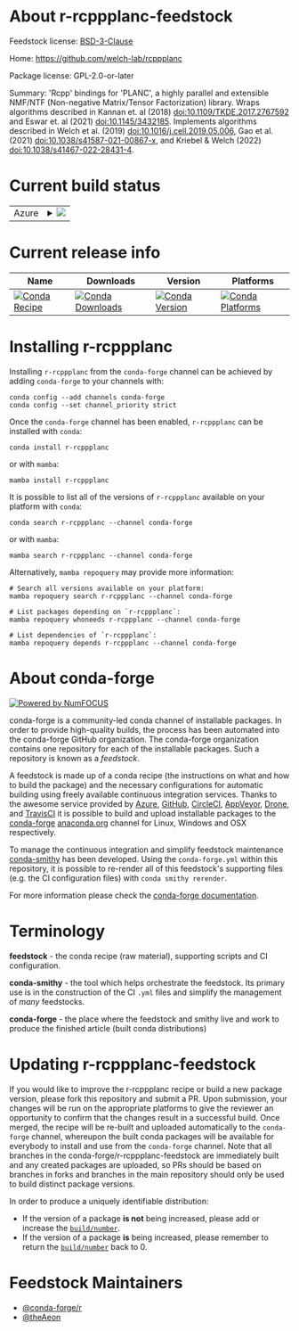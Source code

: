 About r-rcppplanc-feedstock
===========================

Feedstock license: [BSD-3-Clause](https://github.com/conda-forge/r-rcppplanc-feedstock/blob/main/LICENSE.txt)

Home: https://github.com/welch-lab/rcppplanc

Package license: GPL-2.0-or-later

Summary: 'Rcpp' bindings for 'PLANC', a highly parallel and extensible NMF/NTF  (Non-negative Matrix/Tensor Factorization) library. Wraps algorithms described in Kannan et. al (2018) <doi:10.1109/TKDE.2017.2767592> and Eswar et. al (2021) <doi:10.1145/3432185>. Implements algorithms described in Welch et al. (2019) <doi:10.1016/j.cell.2019.05.006>, Gao et al. (2021) <doi:10.1038/s41587-021-00867-x>, and Kriebel & Welch (2022) <doi:10.1038/s41467-022-28431-4>.

Current build status
====================


<table>
    
  <tr>
    <td>Azure</td>
    <td>
      <details>
        <summary>
          <a href="https://dev.azure.com/conda-forge/feedstock-builds/_build/latest?definitionId=24517&branchName=main">
            <img src="https://dev.azure.com/conda-forge/feedstock-builds/_apis/build/status/r-rcppplanc-feedstock?branchName=main">
          </a>
        </summary>
        <table>
          <thead><tr><th>Variant</th><th>Status</th></tr></thead>
          <tbody><tr>
              <td>linux_64_r_base4.3.</td>
              <td>
                <a href="https://dev.azure.com/conda-forge/feedstock-builds/_build/latest?definitionId=24517&branchName=main">
                  <img src="https://dev.azure.com/conda-forge/feedstock-builds/_apis/build/status/r-rcppplanc-feedstock?branchName=main&jobName=linux&configuration=linux%20linux_64_r_base4.3._" alt="variant">
                </a>
              </td>
            </tr><tr>
              <td>linux_64_r_base4.4.</td>
              <td>
                <a href="https://dev.azure.com/conda-forge/feedstock-builds/_build/latest?definitionId=24517&branchName=main">
                  <img src="https://dev.azure.com/conda-forge/feedstock-builds/_apis/build/status/r-rcppplanc-feedstock?branchName=main&jobName=linux&configuration=linux%20linux_64_r_base4.4._" alt="variant">
                </a>
              </td>
            </tr><tr>
              <td>linux_aarch64_r_base4.3.</td>
              <td>
                <a href="https://dev.azure.com/conda-forge/feedstock-builds/_build/latest?definitionId=24517&branchName=main">
                  <img src="https://dev.azure.com/conda-forge/feedstock-builds/_apis/build/status/r-rcppplanc-feedstock?branchName=main&jobName=linux&configuration=linux%20linux_aarch64_r_base4.3._" alt="variant">
                </a>
              </td>
            </tr><tr>
              <td>linux_aarch64_r_base4.4.</td>
              <td>
                <a href="https://dev.azure.com/conda-forge/feedstock-builds/_build/latest?definitionId=24517&branchName=main">
                  <img src="https://dev.azure.com/conda-forge/feedstock-builds/_apis/build/status/r-rcppplanc-feedstock?branchName=main&jobName=linux&configuration=linux%20linux_aarch64_r_base4.4._" alt="variant">
                </a>
              </td>
            </tr><tr>
              <td>linux_ppc64le_r_base4.3.</td>
              <td>
                <a href="https://dev.azure.com/conda-forge/feedstock-builds/_build/latest?definitionId=24517&branchName=main">
                  <img src="https://dev.azure.com/conda-forge/feedstock-builds/_apis/build/status/r-rcppplanc-feedstock?branchName=main&jobName=linux&configuration=linux%20linux_ppc64le_r_base4.3._" alt="variant">
                </a>
              </td>
            </tr><tr>
              <td>linux_ppc64le_r_base4.4.</td>
              <td>
                <a href="https://dev.azure.com/conda-forge/feedstock-builds/_build/latest?definitionId=24517&branchName=main">
                  <img src="https://dev.azure.com/conda-forge/feedstock-builds/_apis/build/status/r-rcppplanc-feedstock?branchName=main&jobName=linux&configuration=linux%20linux_ppc64le_r_base4.4._" alt="variant">
                </a>
              </td>
            </tr><tr>
              <td>osx_64_r_base4.3.</td>
              <td>
                <a href="https://dev.azure.com/conda-forge/feedstock-builds/_build/latest?definitionId=24517&branchName=main">
                  <img src="https://dev.azure.com/conda-forge/feedstock-builds/_apis/build/status/r-rcppplanc-feedstock?branchName=main&jobName=osx&configuration=osx%20osx_64_r_base4.3._" alt="variant">
                </a>
              </td>
            </tr><tr>
              <td>osx_64_r_base4.4.</td>
              <td>
                <a href="https://dev.azure.com/conda-forge/feedstock-builds/_build/latest?definitionId=24517&branchName=main">
                  <img src="https://dev.azure.com/conda-forge/feedstock-builds/_apis/build/status/r-rcppplanc-feedstock?branchName=main&jobName=osx&configuration=osx%20osx_64_r_base4.4._" alt="variant">
                </a>
              </td>
            </tr><tr>
              <td>osx_arm64_r_base4.3.</td>
              <td>
                <a href="https://dev.azure.com/conda-forge/feedstock-builds/_build/latest?definitionId=24517&branchName=main">
                  <img src="https://dev.azure.com/conda-forge/feedstock-builds/_apis/build/status/r-rcppplanc-feedstock?branchName=main&jobName=osx&configuration=osx%20osx_arm64_r_base4.3._" alt="variant">
                </a>
              </td>
            </tr><tr>
              <td>osx_arm64_r_base4.4.</td>
              <td>
                <a href="https://dev.azure.com/conda-forge/feedstock-builds/_build/latest?definitionId=24517&branchName=main">
                  <img src="https://dev.azure.com/conda-forge/feedstock-builds/_apis/build/status/r-rcppplanc-feedstock?branchName=main&jobName=osx&configuration=osx%20osx_arm64_r_base4.4._" alt="variant">
                </a>
              </td>
            </tr><tr>
              <td>win_64_r_base4.3.</td>
              <td>
                <a href="https://dev.azure.com/conda-forge/feedstock-builds/_build/latest?definitionId=24517&branchName=main">
                  <img src="https://dev.azure.com/conda-forge/feedstock-builds/_apis/build/status/r-rcppplanc-feedstock?branchName=main&jobName=win&configuration=win%20win_64_r_base4.3._" alt="variant">
                </a>
              </td>
            </tr><tr>
              <td>win_64_r_base4.4.</td>
              <td>
                <a href="https://dev.azure.com/conda-forge/feedstock-builds/_build/latest?definitionId=24517&branchName=main">
                  <img src="https://dev.azure.com/conda-forge/feedstock-builds/_apis/build/status/r-rcppplanc-feedstock?branchName=main&jobName=win&configuration=win%20win_64_r_base4.4._" alt="variant">
                </a>
              </td>
            </tr>
          </tbody>
        </table>
      </details>
    </td>
  </tr>
</table>

Current release info
====================

| Name | Downloads | Version | Platforms |
| --- | --- | --- | --- |
| [![Conda Recipe](https://img.shields.io/badge/recipe-r--rcppplanc-green.svg)](https://anaconda.org/conda-forge/r-rcppplanc) | [![Conda Downloads](https://img.shields.io/conda/dn/conda-forge/r-rcppplanc.svg)](https://anaconda.org/conda-forge/r-rcppplanc) | [![Conda Version](https://img.shields.io/conda/vn/conda-forge/r-rcppplanc.svg)](https://anaconda.org/conda-forge/r-rcppplanc) | [![Conda Platforms](https://img.shields.io/conda/pn/conda-forge/r-rcppplanc.svg)](https://anaconda.org/conda-forge/r-rcppplanc) |

Installing r-rcppplanc
======================

Installing `r-rcppplanc` from the `conda-forge` channel can be achieved by adding `conda-forge` to your channels with:

```
conda config --add channels conda-forge
conda config --set channel_priority strict
```

Once the `conda-forge` channel has been enabled, `r-rcppplanc` can be installed with `conda`:

```
conda install r-rcppplanc
```

or with `mamba`:

```
mamba install r-rcppplanc
```

It is possible to list all of the versions of `r-rcppplanc` available on your platform with `conda`:

```
conda search r-rcppplanc --channel conda-forge
```

or with `mamba`:

```
mamba search r-rcppplanc --channel conda-forge
```

Alternatively, `mamba repoquery` may provide more information:

```
# Search all versions available on your platform:
mamba repoquery search r-rcppplanc --channel conda-forge

# List packages depending on `r-rcppplanc`:
mamba repoquery whoneeds r-rcppplanc --channel conda-forge

# List dependencies of `r-rcppplanc`:
mamba repoquery depends r-rcppplanc --channel conda-forge
```


About conda-forge
=================

[![Powered by
NumFOCUS](https://img.shields.io/badge/powered%20by-NumFOCUS-orange.svg?style=flat&colorA=E1523D&colorB=007D8A)](https://numfocus.org)

conda-forge is a community-led conda channel of installable packages.
In order to provide high-quality builds, the process has been automated into the
conda-forge GitHub organization. The conda-forge organization contains one repository
for each of the installable packages. Such a repository is known as a *feedstock*.

A feedstock is made up of a conda recipe (the instructions on what and how to build
the package) and the necessary configurations for automatic building using freely
available continuous integration services. Thanks to the awesome service provided by
[Azure](https://azure.microsoft.com/en-us/services/devops/), [GitHub](https://github.com/),
[CircleCI](https://circleci.com/), [AppVeyor](https://www.appveyor.com/),
[Drone](https://cloud.drone.io/welcome), and [TravisCI](https://travis-ci.com/)
it is possible to build and upload installable packages to the
[conda-forge](https://anaconda.org/conda-forge) [anaconda.org](https://anaconda.org/)
channel for Linux, Windows and OSX respectively.

To manage the continuous integration and simplify feedstock maintenance
[conda-smithy](https://github.com/conda-forge/conda-smithy) has been developed.
Using the ``conda-forge.yml`` within this repository, it is possible to re-render all of
this feedstock's supporting files (e.g. the CI configuration files) with ``conda smithy rerender``.

For more information please check the [conda-forge documentation](https://conda-forge.org/docs/).

Terminology
===========

**feedstock** - the conda recipe (raw material), supporting scripts and CI configuration.

**conda-smithy** - the tool which helps orchestrate the feedstock.
                   Its primary use is in the construction of the CI ``.yml`` files
                   and simplify the management of *many* feedstocks.

**conda-forge** - the place where the feedstock and smithy live and work to
                  produce the finished article (built conda distributions)


Updating r-rcppplanc-feedstock
==============================

If you would like to improve the r-rcppplanc recipe or build a new
package version, please fork this repository and submit a PR. Upon submission,
your changes will be run on the appropriate platforms to give the reviewer an
opportunity to confirm that the changes result in a successful build. Once
merged, the recipe will be re-built and uploaded automatically to the
`conda-forge` channel, whereupon the built conda packages will be available for
everybody to install and use from the `conda-forge` channel.
Note that all branches in the conda-forge/r-rcppplanc-feedstock are
immediately built and any created packages are uploaded, so PRs should be based
on branches in forks and branches in the main repository should only be used to
build distinct package versions.

In order to produce a uniquely identifiable distribution:
 * If the version of a package **is not** being increased, please add or increase
   the [``build/number``](https://docs.conda.io/projects/conda-build/en/latest/resources/define-metadata.html#build-number-and-string).
 * If the version of a package **is** being increased, please remember to return
   the [``build/number``](https://docs.conda.io/projects/conda-build/en/latest/resources/define-metadata.html#build-number-and-string)
   back to 0.

Feedstock Maintainers
=====================

* [@conda-forge/r](https://github.com/orgs/conda-forge/teams/r/)
* [@theAeon](https://github.com/theAeon/)

